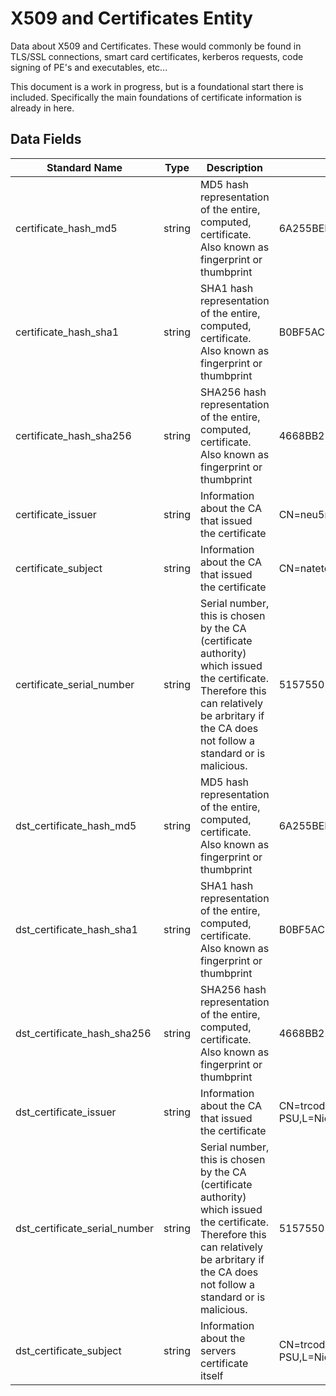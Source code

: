 # X509 and Certificates Entity
Data about X509 and Certificates. These would commonly be found in TLS/SSL connections, smart card certificates, kerberos requests, code signing of PE's and executables, etc...

This document is a work in progress, but is a foundational start there is included. Specifically the main foundations of certificate information is already in here.

## Data Fields
|Standard Name|Type|Description|Sample Value|
|---|---|---|---|
|certificate_hash_md5|string|MD5 hash representation of the entire, computed, certificate. Also known as fingerprint or thumbprint|6A255BEBF3DBCD13585538ED47DBAFD7|
|certificate_hash_sha1|string|SHA1 hash representation of the entire, computed, certificate. Also known as fingerprint or thumbprint|B0BF5AC2E81BBF597FAD5F349FEEB32CAC449FA2|
|certificate_hash_sha256|string|SHA256 hash representation of the entire, computed, certificate. Also known as fingerprint or thumbprint|4668BB2223FFB983A5F1273B9E3D9FA2C5CE4A0F1FB18CA5C1B285762020073C|
|certificate_issuer|string|Information about the CA that issued the certificate|CN=neu5ron.local,OU=Admin|
|certificate_subject|string|Information about the CA that issued the certificate|CN=natetoken,OU=Admin,DC=neu5ron,DC=local|
|certificate_serial_number|string|Serial number, this is chosen by the CA (certificate authority) which issued the certificate. Therefore this can relatively be arbritary if the CA does not follow a standard or is malicious.|5157550|
|dst_certificate_hash_md5|string|MD5 hash representation of the entire, computed, certificate. Also known as fingerprint or thumbprint|6A255BEBF3DBCD13585538ED47DBAFD7|
|dst_certificate_hash_sha1|string|SHA1 hash representation of the entire, computed, certificate. Also known as fingerprint or thumbprint|B0BF5AC2E81BBF597FAD5F349FEEB32CAC449FA2|
|dst_certificate_hash_sha256|string|SHA256 hash representation of the entire, computed, certificate. Also known as fingerprint or thumbprint|4668BB2223FFB983A5F1273B9E3D9FA2C5CE4A0F1FB18CA5C1B285762020073C|
|dst_certificate_issuer|string|Information about the CA that issued the certificate|CN=trcodoretur.4Arentthetifth.viajes,OU=Is.ow pandme,O=Pthemide Fteiosie PSU,L=Nicosia,C=CY|
|dst_certificate_serial_number|string|Serial number, this is chosen by the CA (certificate authority) which issued the certificate. Therefore this can relatively be arbritary if the CA does not follow a standard or is malicious.|5157550|
|dst_certificate_subject|string|Information about the servers certificate itself|CN=trcodoretur.4Arentthetifth.viajes,OU=Is.ow pandme,O=Pthemide Fteiosie PSU,L=Nicosia,C=CY|